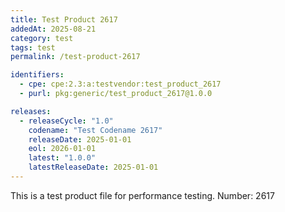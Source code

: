 ```yaml
---
title: Test Product 2617
addedAt: 2025-08-21
category: test
tags: test
permalink: /test-product-2617

identifiers:
  - cpe: cpe:2.3:a:testvendor:test_product_2617
  - purl: pkg:generic/test_product_2617@1.0.0

releases:
  - releaseCycle: "1.0"
    codename: "Test Codename 2617"
    releaseDate: 2025-01-01
    eol: 2026-01-01
    latest: "1.0.0"
    latestReleaseDate: 2025-01-01
---
```


This is a test product file for performance testing. Number: 2617
